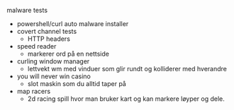 malware tests
- powershell/curl auto malware installer
- covert channel tests
	- HTTP headers
- speed reader
	- markerer ord på en nettside
- curling window manager
	- lettvekt wm med vinduer som glir rundt og kolliderer med hverandre
- you will never win casino
	- slot maskin som du alltid taper på
- map racers
	- 2d racing spill hvor man bruker kart og kan markere løyper og dele.
